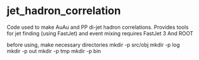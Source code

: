 # jet_hadron_correlation

Code used to make AuAu and PP di-jet hadron correlations.
Provides tools for jet finding (using FastJet) and event mixing
requires FastJet 3 And ROOT

before using, make necessary directories
mkdir -p src/obj
mkdir -p log
mkdir -p out
mkdir -p tmp
mkdir -p bin


